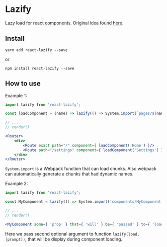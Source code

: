 # Lazify

Lazy load for react components.
Original idea found [here](https://dev.to/kayis/lazy-loaded-react-components-with-webpack-2).

## Install

```
yarn add react-lazify --save
```
or
```
npm install react-lazify --save
```

## How to use

Example 1:
```jsx
import lazify from 'react-lazify';

const loadComponent = (name) => lazify(() => System.import(`pages/${name}.jsx`));

// ...
// render()

<Router>
    <div>
        <Route exact path="/" component={ loadComponent('Home') }/>
        <Route path="/settings" component={ loadComponent('Settings') }/>
    </div>
</Router>
```

`System.import` is a Webpack function that can load chunks. Also webpack can automatically generate
 a chunks that had dynamic names.
 
Example 2:
```jsx
import lazify from 'react-lazify';

const MyComponent = lazify(() => System.import('components/MyComponent.jsx'), <Spinner />);

// ...
// render()

<MyComponent some={ 'prop' } that={ 'will' } be={ 'passed' } to={ 'loaded' } component />
```

Here we pass second optional argument to function `lazify(load, [prompt])`, that will be display
during component loading.
